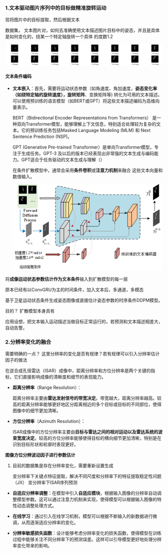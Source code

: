 ### 1.文本驱动图片序列中的目标做精准旋转运动

现将图片中的目标提取，然后根据文本

数据集， 文本图片对，如何去准确使用文本描述图片目标中的姿态，并且是具体是如何变化的，绕某一个特定轴旋转一个具体 的度数1.2  

![1727250277869](img/1727250277869.png)

#### 文本条件编码

- **文本嵌入**：首先，需要将运动状态参数（如角速度、角加速度，**姿态变化率（如绕特定轴的旋转速度），旋转矩阵**、变换矩阵等)  转化为可用的文本描述。可以使用预训练的语言模型（如BERT或GPT）将这些文本描述编码为高维向量表示。

  BERT（Bidirectional Encoder Representations from Transformers） 是一种双向Transformer模型，能够理解上下文信息，特别适合处理较为复杂的文本。它的预训练任务包括Masked Language Modeling (MLM) 和 Next Sentence Prediction (NSP)。

  GPT   (Generative Pre-trained Transformer）是单向Transformer模型，专注于生成任务。GPT-3 及以后的版本已经表现出非常强的文本生成与编码能力。GPT适合于任务驱动的文本生成与理解（）

  在条件扩散模型中，通常会采用**条件卷积**或**注意力机制**来融合 这些文本向量和数值输入。

  

  ![论文visio图](img/论文visio图.png)

将**成像运动状态参数估计作为文本条件**输入到扩散模型的每一层

原本已经有以ConvGRU为主的时间条件，加入文本后，多通道，多模态

基于卫星运动状态条件生成姿态图像或直接估计姿态参数的时序条件DDPM模型。

目的？ 扩散模型本身具有     

应用设想，把文本输入运动描述当做目标正常运行的，若预测和文本描述相差大，自动告警。



### 2.分辨率变化的融合

需要明确的一点？ 这里分辨率的变化是否有规律？若有规律可以引入分辨率估计因子的做法

在逆合成孔径雷达（ISAR）成像中，距离分辨率和方位分辨率是两个关键的指标，它们直接影响成像的清晰度和细节的表现能力。

- **距离分辨率**（Range Resolution）：

  距离分辨率主要由**雷达发射信号的带宽决定**。带宽越大，距离分辨率越高。较高的距离分辨率能够更好地区分距离相近的多个目标或目标的不同部位，使得图像中的细节更加清晰。

- **方位分辨率**（Azimuth Resolution）：

  ISAR成像中的方位分辨率主要由**目标与雷达之间的相对运动以及雷达系统的波束宽度决定**。较高的方位分辨率能够使得目标的横向细节更加清晰，特别是在识别目标形状和轮廓时表现更好。

**图像方位分辨波动因子进行参数估计**

1. 目前的数据集是存在分辨率变化，需要重新设置生成

   变分辨率下关键点特征提取，解决不同尺度和分辨率下的特征提取稳定性问题（JX）
   变分辨率下ISAR序列预测

- **自适应分辨率调整**：在模型中引入**自适应模块**，根据输入图像的分辨率自动调整模型参数。这可以通过注意力机制来实现，使得模型可以根据输入图像的特性动态调整处理方式。
- **在线学习**：通过引入在线学习机制，模型可以根据不断输入的新数据进行微调，从而逐渐适应分辨率的变化。

- **分辨率敏感损失函数**：设计能够考虑分辨率变化的损失函数，使得模型在训练过程中能够关注不同分辨率下的预测误差。这样可以引导模型更好地处理分辨率变化带来的影响。



